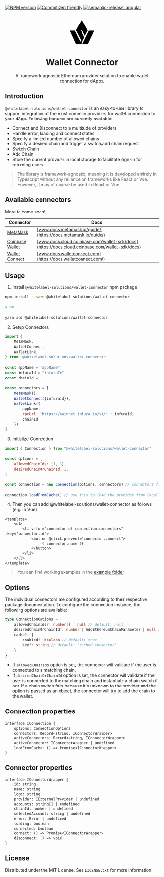 <a href="https://www.npmjs.com/package/@whitelabel-solutions/wallet-connector" target="__blank"><img src="https://img.shields.io/npm/v/@whitelabel-solutions/wallet-connector?color=a1b858&label=" alt="NPM version"></a>
[![Commitizen friendly](https://img.shields.io/badge/commitizen-friendly-brightgreen.svg)](http://commitizen.github.io/cz-cli/)
[![semantic-release: angular](https://img.shields.io/badge/semantic--release-angular-e10079?logo=semantic-release)](https://github.com/semantic-release/semantic-release)

<!-- PROJECT LOGO -->
<br />
<div align="center">
  <a href="https://github.com/othneildrew/Best-README-Template">
    <img src="meta/img/logo.svg" alt="Logo" width="80" height="80">
  </a>

<h1 align="center">Wallet Connector</h1>

  <p align="center">
    A framework-agnostic Ethereum provider solution to enable wallet connection for dApps.
  </p>
</div>


## Introduction

`@whitelabel-solutions/wallet-connector` is an easy-to-use library to support integration of the most common providers for wallet connection to your dApp. Following features are currently available:
- Connect and Disconnect to a multitude of providers
- Handle error, loading and connect states
- Specify a limited number of allowed chains
- Specify a desired chain and trigger a switch/add chain request
- Switch Chain
- Add Chain
- Store the current provider in local storage to facilitate sign-in for returning users 

> The library is framework-agnostic, meaning it is developed entirely in Typescript without any reliance on frameworks like React or Vue. However, it may of course be used in React or Vue.

## Available connectors

More to come soon!

| Connector                                       | Docs                                                                                            |
|-------------------------------------------------|-------------------------------------------------------------------------------------------------|
| [MetaMask](/src/connectors/MetaMask)            | [www.docs.metamask.io/guide/](https://docs.metamask.io/guide/)                                  |
| [Coinbase Wallet](/src/connectors/CoinbaseWallet)   | [www.docs.cloud.coinbase.com/wallet-sdk/docs](https://docs.cloud.coinbase.com/wallet-sdk/docs)  |
| [Wallet Connect](/src/connectors/WalletConnect) | [www.docs.walletconnect.com](https://docs.walletconnect.com/)                                   |

## Usage

1. Install `@whitelabel-solutions/wallet-connector` npm package

```bash
npm install --save @whitelabel-solutions/wallet-connector

# OR

yarn add @whitelabel-solutions/wallet-connector
```

2. Setup Connectors
```js
import {
    MetaMask,
    WalletConnect,
    WalletLink,
} from "@whitelabel-solutions/wallet-connector"

const appName = "appName"
const infuraId = "infuraId"
const chainId = 1

const connectors = [
    MetaMask(),
    WalletConnect({infuraId}),
    WalletLink({
        appName,
        rpcUrl: "https://mainnet.infura.io/v3/" + infuraId,
        chainId
    })
]
```

3. Initialize Connection
```js
import { Connection } from "@whitelabel-solutions/wallet-connector"

const options = {
    allowedChainIds: [1, 3],
    desiredChainOrChainId: 1,
}

const connection = new Connection(options, connectors) // connectors from step 2

connection.loadFromCache() // use this to load the provider from local storage
```

4. Then you can add @whitelabel-solutions/wallet-connector as follows (e.g. in Vue)

```vue
<template>
    <ul>
        <li v-for="connector of connection.connectors" :key="connector.id">
            <button @click.prevent="connector.connect">
                {{ connector.name }}
            </button>
        </li>
    </ul>
</template>
```

> You can find working examples in the [example folder](/example/example-vue).

## Options

The individual connectors are configured according to their respective package documentation.
To configure the connection instance, the following options are available:
```ts
type ConnectionOptions = {
    allowedChainIds?: number[] | null // default: null
    desiredChainOrChainId?: number | AddEthereumChainParameter | null // default: null
    cache?: {
        enabled?: boolean // default: true
        key?: string // default: 'cached-connector'
    }
}
```

- If `allowedChainIds` option is set, the connector will validate if the user is connected to a matching chain.
- If `desiredChainOrChainId` option is set, the connector will validate if the user is connected to the matching chain and instantiate a chain switch if not. If a chain switch fails because it's unknown to the provider and the option is passed as an object, the connector will try to add the chain to the wallet.

## Connection properties
```
interface IConnection {
    options: ConnectionOptions
    connectors: Record<string, IConnectorWrapper>
    activeConnectors: Record<string, IConnectorWrapper>
    activeConnector: IConnectorWrapper | undefined
    loadFromCache: () => Promise<IConnectorWrapper>
}
```

## Connector properties
```
interface IConnectorWrapper {
    id: string
    name: string
    logo: string
    provider: IExternalProvider | undefined
    accounts: string[] | undefined
    chainId: number | undefined
    selectedAccount: string | undefined
    error: Error | undefined
    loading: boolean
    connected: boolean
    connect: () => Promise<IConnectorWrapper>
    disconnect: () => void
}
```
## License

Distributed under the MIT License. See `LICENSE.txt` for more information.